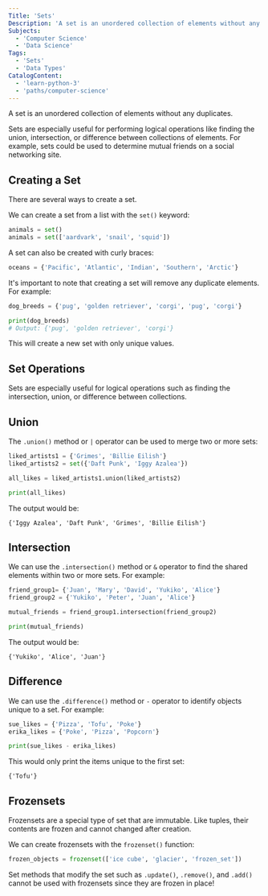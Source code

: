 ```yaml
---
Title: 'Sets'
Description: 'A set is an unordered collection of elements without any duplicates. Sets are especially useful for performing logical operations like finding the union, intersection, or difference between collections of elements. For example, sets could be used to determine mutual friends on a social networking site. There are several ways to create a set. We can create a set from a list with the set() keyword: py animals = set() animals = set([aardvark, snail, squid])'
Subjects:
  - 'Computer Science'
  - 'Data Science'
Tags:
  - 'Sets'
  - 'Data Types'
CatalogContent:
  - 'learn-python-3'
  - 'paths/computer-science'
---
```


A set is an unordered collection of elements without any duplicates.

Sets are especially useful for performing logical operations like finding the union, intersection, or difference between collections of elements. For example, sets could be used to determine mutual friends on a social networking site.

## Creating a Set

There are several ways to create a set.

We can create a set from a list with the `set()` keyword:

```py
animals = set()
animals = set(['aardvark', 'snail', 'squid'])
```

A set can also be created with curly braces:

```py
oceans = {'Pacific', 'Atlantic', 'Indian', 'Southern', 'Arctic'}
```

It's important to note that creating a set will remove any duplicate elements. For example:

```py
dog_breeds = {'pug', 'golden retriever', 'corgi', 'pug', 'corgi'}

print(dog_breeds)
# Output: {'pug', 'golden retriever', 'corgi'}
```

This will create a new set with only unique values.

## Set Operations

Sets are especially useful for logical operations such as finding the intersection, union, or difference between collections.

## Union

The `.union()` method or `|` operator can be used to merge two or more sets:

```py
liked_artists1 = {'Grimes', 'Billie Eilish'}
liked_artists2 = set({'Daft Punk', 'Iggy Azalea'})

all_likes = liked_artists1.union(liked_artists2)

print(all_likes)
```

The output would be:

```shell
{'Iggy Azalea', 'Daft Punk', 'Grimes', 'Billie Eilish'}
```

## Intersection

We can use the `.intersection()` method or `&` operator to find the shared elements within two or more sets. For example:

```py
friend_group1= {'Juan', 'Mary', 'David', 'Yukiko', 'Alice'}
friend_group2 = {'Yukiko', 'Peter', 'Juan', 'Alice'}

mutual_friends = friend_group1.intersection(friend_group2)

print(mutual_friends)
```

The output would be:

```shell
{'Yukiko', 'Alice', 'Juan'}
```

## Difference

We can use the `.difference()` method or `-` operator to identify objects unique to a set. For example:

```py
sue_likes = {'Pizza', 'Tofu', 'Poke'}
erika_likes = {'Poke', 'Pizza', 'Popcorn'}

print(sue_likes - erika_likes)
```

This would only print the items unique to the first set:

```shell
{'Tofu'}
```

## Frozensets

Frozensets are a special type of set that are immutable. Like tuples, their contents are frozen and cannot changed after creation.

We can create frozensets with the `frozenset()` function:

```py
frozen_objects = frozenset(['ice cube', 'glacier', 'frozen_set'])
```

Set methods that modify the set such as `.update()`, `.remove()`, and `.add()` cannot be used with frozensets since they are frozen in place!
